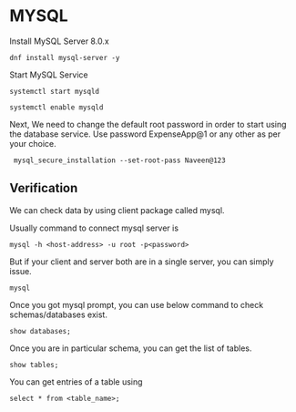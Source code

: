# MYSQL

Install MySQL Server 8.0.x

```
dnf install mysql-server -y
```
Start MySQL Service
```
systemctl start mysqld
```
```
systemctl enable mysqld
```
Next, We need to change the default root password in order to start using the database service. Use password ExpenseApp@1 or any other as per your choice.

```
 mysql_secure_installation --set-root-pass Naveen@123
```

## Verification

We can check data by using client package called mysql.

Usually command to connect mysql server is

```
mysql -h <host-address> -u root -p<password>
```

But if your client and server both are in a single server, you can simply issue.

```
mysql
```

Once you got mysql prompt, you can use below command to check schemas/databases exist.

```
show databases;
```

Once you are in particular schema, you can get the list of tables.

```
show tables;
```

You can get entries of a table using

```
select * from <table_name>;
```
